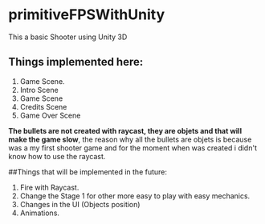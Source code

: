 # primitiveFPSWithUnity

This a basic Shooter using Unity 3D

## Things implemented here:
1. Game Scene.
2. Intro Scene
3. Game Scene
4. Credits Scene
5. Game Over Scene

**The bullets are not created with raycast, they are objets and that will make the game slow**, the reason why all the bullets are objets is because was a my first shooter game and for the moment when was created i didn't know how to use the raycast.

##Things that will be implemented in the future:

1. Fire with Raycast.
2. Change the Stage 1 for other more easy to play with easy mechanics.
3. Changes in the UI (Objects position)
4. Animations.
